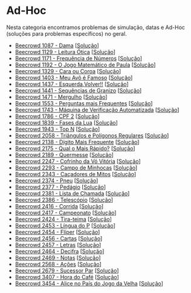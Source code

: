 # Ad-Hoc
Nesta categoria encontramos problemas de simulação, datas e Ad-Hoc (soluções para problemas específicos) no geral.

+ [Beecrowd 1087 - Dama](https://judge.beecrowd.com/pt/problems/view/1087) [[Solução](adhoc-codes/1087.c)]
+ [Beecrowd 1129 - Leitura Ótica](https://judge.beecrowd.com/pt/problems/view/1129) [[Solução](ini-codes/1129.c)]
+ [Beecrowd 1171 - Frequência de Números](https://judge.beecrowd.com/pt/problems/view/1171) [[Solução](ini-codes/1171.c)]
+ [Beecrowd 1192 - O Jogo Matemático de Paula](https://judge.beecrowd.com/pt/problems/view/1192) [[Solução](ini-codes/1192.c)]
+ [Beecrowd 1329 - Cara ou Coroa](https://judge.beecrowd.com/pt/problems/view/1329) [[Solução](ini-codes/1329.c)]
+ [Beecrowd 1403 - Meu Avô é Famoso](https://judge.beecrowd.com/pt/problems/view/1403) [[Solução](ini-codes/1403.c)]
+ [Beecrowd 1437 - Esquerda,Volver!!](https://judge.beecrowd.com/pt/problems/view/1437) [[Solução](ini-codes/1437.c)]
+ [Beecrowd 1441 - Sequências de Granizo](https://judge.beecrowd.com/pt/problems/view/1441) [[Solução](ini-codes/1441.c)]
+ [Beecrowd 1471 - Mergulho](https://judge.beecrowd.com/pt/problems/view/1471) [[Solução](ini-codes/1471.c)]
+ [Beecrowd 1553 - Perguntas mais Frequentes](https://judge.beecrowd.com/pt/problems/view/1553) [[Solução](ini-codes/1553.c)]
+ [Beecrowd 1743 - Máquina de Verificação Automatizada](https://judge.beecrowd.com/pt/problems/view/1743) [[Solução](ini-codes/1743.c)]
+ [Beecrowd 1786 - CPF 2](https://judge.beecrowd.com/pt/problems/view/1786) [[Solução](ini-codes/1786.c)]
+ [Beecrowd 1839 - Fases da Lua](https://judge.beecrowd.com/pt/problems/view/1839) [[Solução](ini-codes/1893.c)]
+ [Beecrowd 1943 - Top N](https://judge.beecrowd.com/pt/problems/view/1943) [[Solução](ini-codes/1943.c)]
+ [Beecrowd 2058 - Triângulos e Polígonos Regulares](https://judge.beecrowd.com/pt/problems/view/2058) [[Solução](ini-codes/2058.c)]
+ [Beecrowd 2138 - Dígito Mais Frequente](https://judge.beecrowd.com/pt/problems/view/2138) [[Solução](ini-codes/2138.c)]
+ [Beecrowd 2175 - Qual o Mais Rápido?](https://judge.beecrowd.com/pt/problems/view/2175) [[Solução](ini-codes/2175.c)]
+ [Beecrowd 2189 - Quermesse](https://judge.beecrowd.com/pt/problems/view/2189) [[Solução](ini-codes/2189.c)]
+ [Beecrowd 2247 - Cofrinho da Vó Vitória](https://judge.beecrowd.com/pt/problems/view/2247) [[Solução](ini-codes/2247.c)]
+ [Beecrowd 2293 - Campo de Minhocas](https://judge.beecrowd.com/pt/problems/view/2293) [[Solução](ini-codes/2293.c)]
+ [Beecrowd 2343 - Caçadores de Mitos](https://judge.beecrowd.com/pt/problems/view/2343) [[Solução](ini-codes/2343.c)]
+ [Beecrowd 2374 - Pneu](https://judge.beecrowd.com/pt/problems/view/2374) [[Solução](ini-codes/2374.c)]
+ [Beecrowd 2377 - Pedágio](https://judge.beecrowd.com/pt/problems/view/2377) [[Solução](ini-codes/2377.c)]
+ [Beecrowd 2381 - Lista de Chamada](https://judge.beecrowd.com/pt/problems/view/2381) [[Solução](ini-codes/2381.c)]
+ [Beecrowd 2386 - Telescópio](https://judge.beecrowd.com/pt/problems/view/2386) [[Solução](ini-codes/2386.c)]
+ [Beecrowd 2416 - Corrida](https://judge.beecrowd.com/pt/problems/view/2416) [[Solução](ini-codes/2416.c)]
+ [Beecrowd 2417 - Campeonato](https://judge.beecrowd.com/pt/problems/view/2417) [[Solução](ini-codes/2417.c)]
+ [Beecrowd 2424 - Tira-teima](https://judge.beecrowd.com/pt/problems/view/2424) [[Solução](ini-codes/2424.c)]
+ [Beecrowd 2453 - Língua do P](https://judge.beecrowd.com/pt/problems/view/2453) [[Solução](ini-codes/2453.c)]
+ [Beecrowd 2454 - Flíper](https://judge.beecrowd.com/pt/problems/view/2454) [[Solução](ini-codes/2454.c)]
+ [Beecrowd 2456 - Cartas](https://judge.beecrowd.com/pt/problems/view/2456) [[Solução](ini-codes/2456.c)]
+ [Beecrowd 2457 - Letras](https://judge.beecrowd.com/pt/problems/view/2457) [[Solução](ini-codes/2457.c)]
+ [Beecrowd 2464 - Decifra](https://judge.beecrowd.com/pt/problems/view/2464) [[Solução](ini-codes/2464.c)]
+ [Beecrowd 2469 - Notas](https://judge.beecrowd.com/pt/problems/view/2469) [[Solução](ini-codes/2469.c)]
+ [Beecrowd 2568 - Ações](https://judge.beecrowd.com/pt/problems/view/2568) [[Solução](ini-codes/2568.c)]
+ [Beecrowd 2679 - Sucessor Par](https://judge.beecrowd.com/pt/problems/view/2679) [[Solução](ini-codes/2679.c)]
+ [Beecrowd 3407 - Hora do Café](https://judge.beecrowd.com/pt/problems/view/3407) [[Solução](ini-codes/3407.c)]
+ [Beecrowd 3454 - Alice no País do Jogo da Velha](https://judge.beecrowd.com/pt/problems/view/3454) [[Solução](ini-codes/3454.c)]